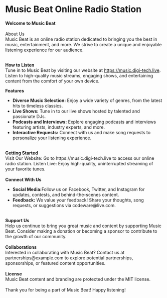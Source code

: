 <h1>Music Beat Online Radio Station</h1>
<b>Welcome to Music Beat</b><br><br>
About Us<br>
Music Beat is an online radio station dedicated to bringing you the best in music, entertainment, and more. We strive to create a unique and enjoyable listening experience for our audience.<br><br>

<b>How to Listen</b><br>
Tune in to Music Beat by visiting our website at https://music.digi-tech.live. <br>Listen to high-quality music streams, engaging shows, and entertaining content from the comfort of your own device.

<b>Features</b><br>
<ul>
<li><b>Diverse Music Selection:</b> Enjoy a wide variety of genres, from the latest hits to timeless classics.</li>
<li><b>Live Shows:</b> Tune in to our live shows hosted by talented and passionate DJs.</li>
<li><b>Podcasts and Interviews:</b> Explore engaging podcasts and interviews featuring artists, industry experts, and more.</li>
<li><b>Interactive Requests:</b> Connect with us and make song requests to personalize your listening experience.</li>
</ul>
<br>
<b>Getting Started</b><br>
Visit Our Website: Go to https://music.digi-tech.live to access our online radio station.
Listen Live: Enjoy high-quality, uninterrupted streaming of your favorite tunes.
<br><br>
<b>Connect With Us</b><br>
<ul>
<li><b>Social Media:</b>Follow us on Facebook, Twitter, and Instagram for updates, contests, and behind-the-scenes content.</li>
<li><b>Feedback:</b> We value your feedback! Share your thoughts, song requests, or suggestions via codeware@live.com.</li>
</ul><br>
<b>Support Us</b><br>
Help us continue to bring you great music and content by supporting Music Beat. Consider making a donation or becoming a sponsor to contribute to the growth of our community.
<br><br>
<b>Collaborations</b><br>
Interested in collaborating with Music Beat? Contact us at partnerships@example.com to explore potential partnerships, sponsorships, or featured content opportunities.
<br><br>
<b>License</b><br>
Music Beat content and branding are protected under the MIT license.
<br><br>
Thank you for being a part of Music Beat! Happy listening!
